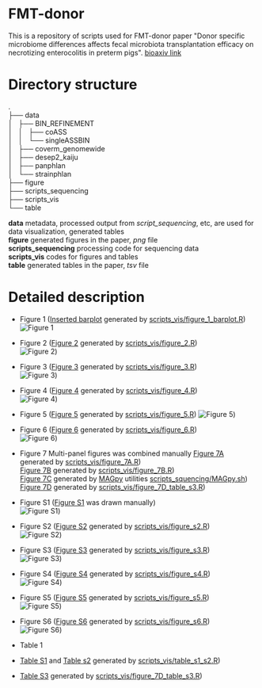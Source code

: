 # FMT-donor
This is a repository of scripts used for FMT-donor paper "Donor specific microbiome differences affects fecal microbiota transplantation efficacy on necrotizing enterocolitis in preterm pigs". [bioaxiv link](XXXX)

# Directory structure
.  
├── data  
│   ├── BIN_REFINEMENT  
│   │   ├── coASS  
│   │   └── singleASSBIN  
│   ├── coverm_genomewide  
│   ├── desep2_kaiju  
│   ├── panphlan  
│   └── strainphlan  
├── figure  
├── scripts_sequencing  
├── scripts_vis  
└── table  

**data** metadata, processed output from *script_sequencing*, etc, are used for data visualization, generated tables  
**figure** generated figures in the paper, *png* file  
**scripts_sequencing** processing code for sequencing data  
**scripts_vis** codes for figures and tables  
**table** generated tables in the paper, *tsv* file  

# Detailed description
* Figure 1 ([Inserted barplot](/figure/figure_1_barplot.png) generated by [scripts_vis/figure_1_barplot.R](/scripts_vis/figure_1_barplot.R))  
![Figure 1](/figure/figure_1.png)  

* Figure 2 ([Figure 2](/figure/figure_2.png) generated by [scripts_vis/figure_2.R](/scripts_vis/figure_2.R))  
![Figure 2](/figure/figure_2.png))  

* Figure 3 ([Figure 3](/figure/figure_3.png) generated by [scripts_vis/figure_3.R](/scripts_vis/figure_3.R))  
![Figure 3](/figure/figure_3.png))  

* Figure 4 ([Figure 4](/figure/figure_4.png) generated by [scripts_vis/figure_4.R](/scripts_vis/figure_4.R))  
![Figure 4](/figure/figure_4.png))  

* Figure 5 ([Figure 5](/figure/figure_5.png) generated by [scripts_vis/figure_5.R](/scripts_vis/figure_5.R))
![Figure 5](/figure/figure_5.png))  

* Figure 6 ([Figure 6](/figure/figure_6.png) generated by [scripts_vis/figure_6.R](/scripts_vis/figure_6.R))  
![Figure 6](/figure/figure_6.png))  

* Figure 7  Multi-panel figures was combined manually
[Figure 7A](/figure/figure_7A.png) generated by [scripts_vis/figure_7A.R](/scripts_vis/figure_7A.R))  
[Figure 7B](/figure/figure_7B.png) generated by [scripts_vis/figure_7B.R](/scripts_vis/figure_7B.R))  
[Figure 7C](/figure/figure_7C.png) generated by [MAGpy](https://github.com/WatsonLab/MAGpy) utilities [scripts_squencing/MAGpy.sh](/scripts_squencing/MAGpy.sh))  
[Figure 7D](/figure/figure_7D.png) generated by [scripts_vis/figure_7D_table_s3.R](/scripts_vis/figure_7D_table_s3.R))  

* Figure S1 ([Figure S1](/figure/figure_s1.png) was drawn manually)  
![Figure S1](/figure/figure_s1.png))  

* Figure S2 ([Figure S2](/figure/figure_s2.png) generated by [scripts_vis/figure_s2.R](/scripts_vis/figure_s2.R))  
![Figure S2](/figure/figure_s2.png))  

* Figure S3 ([Figure S3](/figure/figure_s3.png) generated by [scripts_vis/figure_s3.R](/scripts_vis/figure_s3.R))  
![Figure S3](/figure/figure_s3.png))  

* Figure S4 ([Figure S4](/figure/figure_s4.png) generated by [scripts_vis/figure_s4.R](/scripts_vis/figure_s4.R))  
![Figure S4](/figure/figure_s4.png))  

* Figure S5 ([Figure S5](/figure/figure_s5.png) generated by [scripts_vis/figure_s5.R](/scripts_vis/figure_s5.R))  
![Figure S5](/figure/figure_s5.png))  

* Figure S6 ([Figure S6](/figure/figure_s6.png) generated by [scripts_vis/figure_s6.R](/scripts_vis/figure_s6.R))  
![Figure S6](/figure/figure_s6.png))  

* Table 1  

* [Table S1](/table/table_s1.tsv) and [Table s2](/table/table_s1.tsv) generated by [scripts_vis/table_s1_s2.R](/scripts_vis/table_s1_s2.R))  

* [Table S3](/table/table_s3.tsv) generated by [scripts_vis/figure_7D_table_s3.R](/scripts_vis/figure_7D_table_s3.R))  











